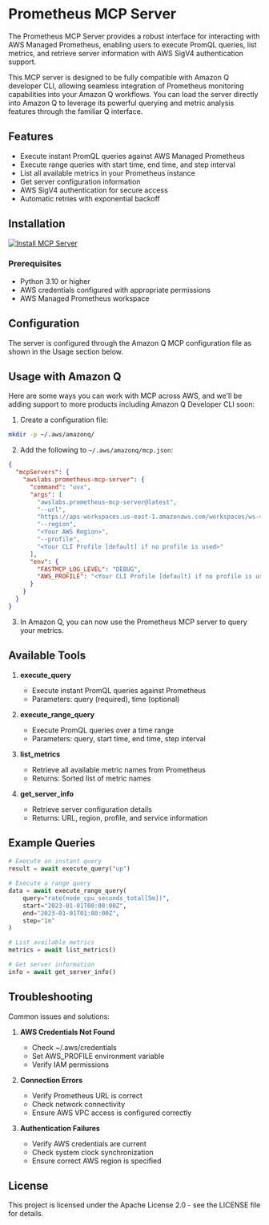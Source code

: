 # Prometheus MCP Server

The Prometheus MCP Server provides a robust interface for interacting with AWS Managed Prometheus, enabling users to execute PromQL queries, list metrics, and retrieve server information with AWS SigV4 authentication support.

This MCP server is designed to be fully compatible with Amazon Q developer CLI, allowing seamless integration of Prometheus monitoring capabilities into your Amazon Q workflows. You can load the server directly into Amazon Q to leverage its powerful querying and metric analysis features through the familiar Q interface.

## Features

- Execute instant PromQL queries against AWS Managed Prometheus
- Execute range queries with start time, end time, and step interval
- List all available metrics in your Prometheus instance
- Get server configuration information
- AWS SigV4 authentication for secure access
- Automatic retries with exponential backoff

## Installation

[![Install MCP Server](https://cursor.com/deeplink/mcp-install-light.svg)](https://cursor.com/install-mcp?name=awslabs.prometheus-mcp-server&config=eyJjb21tYW5kIjoidXZ4IGF3c2xhYnMucHJvbWV0aGV1cy1tY3Atc2VydmVyQGxhdGVzdCAtLXVybCBodHRwczovL2Fwcy13b3Jrc3BhY2VzLnVzLWVhc3QtMS5hbWF6b25hd3MuY29tL3dvcmtzcGFjZXMvd3MtPFdvcmtzcGFjZSBJRD4gLS1yZWdpb24gPFlvdXIgQVdTIFJlZ2lvbj4gLS1wcm9maWxlIDxZb3VyIENMSSBQcm9maWxlIFtkZWZhdWx0XSBpZiBubyBwcm9maWxlIGlzIHVzZWQ%2BIiwiZW52Ijp7IkZBU1RNQ1BfTE9HX0xFVkVMIjoiREVCVUciLCJBV1NfUFJPRklMRSI6IjxZb3VyIENMSSBQcm9maWxlIFtkZWZhdWx0XSBpZiBubyBwcm9maWxlIGlzIHVzZWQ%2BIn19)

### Prerequisites

- Python 3.10 or higher
- AWS credentials configured with appropriate permissions
- AWS Managed Prometheus workspace



## Configuration

The server is configured through the Amazon Q MCP configuration file as shown in the Usage section below.

## Usage with Amazon Q

Here are some ways you can work with MCP across AWS, and we'll be adding support to more products including Amazon Q Developer CLI soon:

1. Create a configuration file:
```bash
mkdir -p ~/.aws/amazonq/
```

2. Add the following to `~/.aws/amazonq/mcp.json`:
```json
{
  "mcpServers": {
    "awslabs.prometheus-mcp-server": {
      "command": "uvx",
      "args": [
        "awslabs.prometheus-mcp-server@latest",
        "--url",
        "https://aps-workspaces.us-east-1.amazonaws.com/workspaces/ws-<Workspace ID>",
        "--region",
        "<Your AWS Region>",
        "--profile",
        "<Your CLI Profile [default] if no profile is used>"
      ],
      "env": {
        "FASTMCP_LOG_LEVEL": "DEBUG",
        "AWS_PROFILE": "<Your CLI Profile [default] if no profile is used>"
      }
    }
  }
}
```

3. In Amazon Q, you can now use the Prometheus MCP server to query your metrics.

## Available Tools

1. **execute_query**
   - Execute instant PromQL queries against Prometheus
   - Parameters: query (required), time (optional)

2. **execute_range_query**
   - Execute PromQL queries over a time range
   - Parameters: query, start time, end time, step interval

3. **list_metrics**
   - Retrieve all available metric names from Prometheus
   - Returns: Sorted list of metric names

4. **get_server_info**
   - Retrieve server configuration details
   - Returns: URL, region, profile, and service information

## Example Queries

```python
# Execute an instant query
result = await execute_query("up")

# Execute a range query
data = await execute_range_query(
    query="rate(node_cpu_seconds_total[5m])",
    start="2023-01-01T00:00:00Z",
    end="2023-01-01T01:00:00Z",
    step="1m"
)

# List available metrics
metrics = await list_metrics()

# Get server information
info = await get_server_info()
```

## Troubleshooting

Common issues and solutions:

1. **AWS Credentials Not Found**
   - Check ~/.aws/credentials
   - Set AWS_PROFILE environment variable
   - Verify IAM permissions

2. **Connection Errors**
   - Verify Prometheus URL is correct
   - Check network connectivity
   - Ensure AWS VPC access is configured correctly

3. **Authentication Failures**
   - Verify AWS credentials are current
   - Check system clock synchronization
   - Ensure correct AWS region is specified

## License

This project is licensed under the Apache License 2.0 - see the LICENSE file for details.
